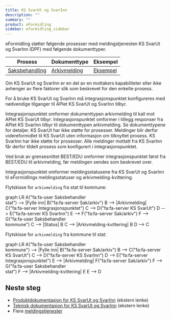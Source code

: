 ```yaml
---
title: KS SvarUt og SvarInn
description: ""
summary: ""
product: eFormidling
sidebar: eformidling_sidebar
---
```


eFormidling støtter følgende prosesser med meldingstjenesten KS SvarUt og SvarInn (DPF) med følgende dokumenttyper.

| **Prosess**                                           | **Dokumenttype**                              | **Eksempel**                           |
|-------------------------------------------------------|-----------------------------------------------|----------------------------------------|
| [Saksbehandling](../../Funksjonalitet/saksbehandling) | [Arkivmelding](../Dokumenttyper/arkivmelding) | [Eksempel](../Eksempel/saksbehandling) |

Om KS SvarUt og SvarInn er en del av en mottakers kapabiliteter eller ikke avhenger av flere faktorer slik som beskrevet
for den enkelte prosess.

For å bruke KS SvarUt og SvarInn må integrasjonspunktet konfigureres med nødvendige tilganger til APIet KS SvarUt og
SvarInn tilbyr.

Integrasjonspunktet omformer dokumenttypen arkivmelding til kall mot APIet KS SvarUt tilbyr. Integrasjonspunktet
omformer i tillegg responser fra APIet KS SvarInn tilbyr til dokumenttypen arkivmelding. Se dokumenttypene for detaljer.
KS SvarUt har ikke støtte for prosesser. Meldinger blir derfor videreformidlet til KS SvarUt uten informasjon om
tilknyttet prosess. KS SvarInn har ikke støtte for prosesser. Alle meldinger mottatt fra KS SvarInn får derfor tildelt
prosess som konfigurert i integrasjonspunktet.

Ved bruk av grensesnittet BEST/EDU omformer integrasjonspunktet først fra BEST/EDU til arkivmelding, før meldingen
sendes som beskrevet over.

Integrasjonspunktet omformer meldingsstatusene fra KS SvarUt og SvarInn til eFormidlings meldingsstatuser og
arkivmelding-kvittering.

Flytskisse for `arkivmelding` fra stat til kommune:

<div class="mermaid">
graph LR
A("fa:fa-user Saksbehandler<br>stat") --> |Fylle inn| B("fa:fa-server Sak/arkiv")
B --> |Arkivmelding| C("fa:fa-server Integrasjonspunktet")
C --> D("fa:fa-server KS SvarUt")
D --> E("fa:fa-server KS SvarInn")
E --> F("fa:fa-server Sak/arkiv")
F --> G("fa:fa-user Saksbehandler<br>kommune")
C --> |Status| B
C --> |Arkivmelding-kvittering| B
D --> C
</div>

Flytskisse for `arkivmelding` fra kommune til stat:

<div class="mermaid">
graph LR
A("fa:fa-user Saksbehandler<br>kommune") --> |Fylle inn| B("fa:fa-server Sak/arkiv")
B --> C("fa:fa-server KS SvarUt")
C --> D("fa:fa-server KS SvarInn")
D --> E("fa:fa-server Integrasjonspunktet")
E --> |Arkivmelding| F("fa:fa-server Sak/arkiv")
F --> G("fa:fa-user Saksbehandler<br>stat")
F --> |Arkivmelding-kvittering| E
E --> D
</div>

## Neste steg

- [Produktdokumentasjon for KS SvarUt og SvarInn](https://www.ks.no/fagomrader/digitalisering/felleslosninger/svar-inn-og-svar-ut/) (ekstern lenke)
- [Teknisk dokumentasjon for KS SvarUt og SvarInn](https://ks-no.github.io/svarut/) (ekstern lenke)
- Flere [meldingstjenester](./)
